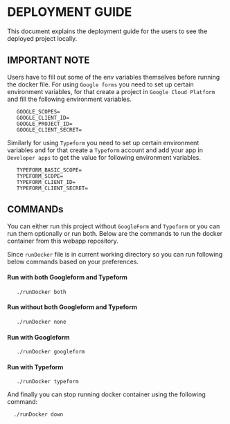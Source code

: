 # DEPLOYMENT GUIDE

This document explains the deployment guide for the users to see the deployed project locally.

## IMPORTANT NOTE 

Users have to fill out some of the env variables themselves before running the docker file.
For using `Google forms` you need to set up certain environment variables, for that create a project in `Google Cloud Platform` and fill the following environment variables.

```
   GOOGLE_SCOPES=
   GOOGLE_CLIENT_ID=
   GOOGLE_PROJECT_ID=
   GOOGLE_CLIENT_SECRET=
```

Similarly for using `Typeform` you need to set up certain environment variables and for that create a `Typeform` account and add your app in `Developer apps` to get the value for following environment variables.

```
   TYPEFORM_BASIC_SCOPE=
   TYPEFORM_SCOPE=
   TYPEFORM_CLIENT_ID=
   TYPEFORM_CLIENT_SECRET=
```

## COMMANDs

 You can either run this project without `GoogleForm` and `Typeform` or you can run them optionally or run both. Below are the commands to run the docker container from this webapp repository.

 Since `runDocker` file is in current working directory so you can run following below commands based on your preferences.

 #### Run with both Googleform and Typeform

 ```
    ./runDocker both
 ```

  #### Run without both Googleform and Typeform

 ```
    ./runDocker none
 ```

#### Run with Googleform 

 ```
    ./runDocker googleform
 ```

  #### Run with Typeform

 ```
    ./runDocker typeform
 ```

 And finally you can stop running docker container using the following command:
 
 ```
   ./runDocker down
 ```